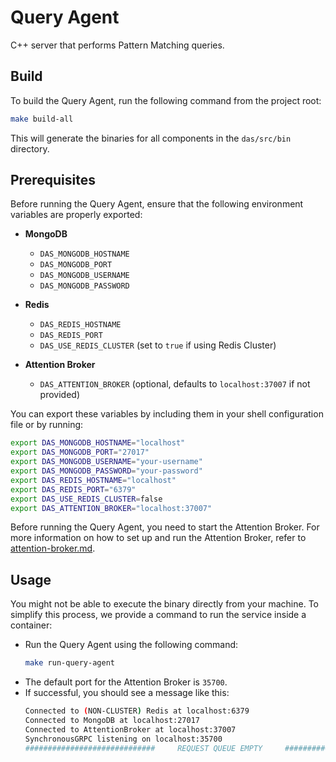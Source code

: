 # **Query Agent**  

C++ server that performs Pattern Matching queries.  

## **Build**  

To build the Query Agent, run the following command from the project root:  

```bash
make build-all
```  

This will generate the binaries for all components in the `das/src/bin` directory.  

## **Prerequisites**

Before running the Query Agent, ensure that the following environment variables are properly exported:

- **MongoDB**
  - `DAS_MONGODB_HOSTNAME`
  - `DAS_MONGODB_PORT`
  - `DAS_MONGODB_USERNAME`
  - `DAS_MONGODB_PASSWORD`

- **Redis**
  - `DAS_REDIS_HOSTNAME`
  - `DAS_REDIS_PORT`
  - `DAS_USE_REDIS_CLUSTER` (set to `true` if using Redis Cluster)

- **Attention Broker**
  - `DAS_ATTENTION_BROKER` (optional, defaults to `localhost:37007` if not provided)

You can export these variables by including them in your shell configuration file or by running:

```bash
export DAS_MONGODB_HOSTNAME="localhost"
export DAS_MONGODB_PORT="27017"
export DAS_MONGODB_USERNAME="your-username"
export DAS_MONGODB_PASSWORD="your-password"
export DAS_REDIS_HOSTNAME="localhost"
export DAS_REDIS_PORT="6379"
export DAS_USE_REDIS_CLUSTER=false
export DAS_ATTENTION_BROKER="localhost:37007"
```

Before running the Query Agent, you need to start the Attention Broker. For more information on how to set up and run the Attention Broker, refer to [attention-broker.md](../attention_broker/README.md).


## **Usage**  

You might not be able to execute the binary directly from your machine. To simplify this process, we provide a command to run the service inside a container:  

- Run the Query Agent using the following command:  
  ```bash
  make run-query-agent
  ```  
- The default port for the Attention Broker is `35700`.
- If successful, you should see a message like this:  
  ```bash
  Connected to (NON-CLUSTER) Redis at localhost:6379
  Connected to MongoDB at localhost:27017
  Connected to AttentionBroker at localhost:37007
  SynchronousGRPC listening on localhost:35700
  #############################     REQUEST QUEUE EMPTY     ##################################
  ```  
